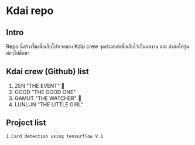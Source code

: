 # Kdai repo


## Intro
Repo นี้สร้างขึ้นเพื่อเก็บโปรเจคของ Kdai crew
จุดประสงค์เพื่อเก็บไว้เป็นผลงาน และ ส่งต่อให้รุ่นต่อๆไปศึกษา

## Kdai crew (Github) list

   1. ZEN "THE EVENT" :space_invader:
   2. GOOD "THE GOOD ONE"
   3. GAMUT "THE WATCHER" :purple_heart:
   4. LUNLUN "THE LITTLE GIRL"

## Project list
    1.Card detection using tensorflow V.1
    
